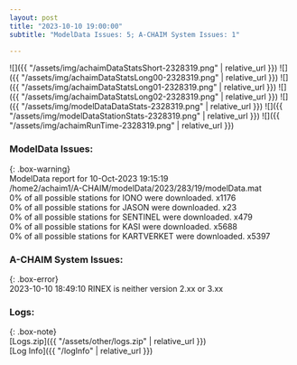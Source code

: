 ```yaml
---
layout: post
title: "2023-10-10 19:00:00"
subtitle: "ModelData Issues: 5; A-CHAIM System Issues: 1"

---
```


![]({{ "/assets/img/achaimDataStatsShort-2328319.png" | relative_url }})
![]({{ "/assets/img/achaimDataStatsLong00-2328319.png" | relative_url }})
![]({{ "/assets/img/achaimDataStatsLong01-2328319.png" | relative_url }})
![]({{ "/assets/img/achaimDataStatsLong02-2328319.png" | relative_url }})
![]({{ "/assets/img/modelDataDataStats-2328319.png" | relative_url }})
![]({{ "/assets/img/modelDataStationStats-2328319.png" | relative_url }})
![]({{ "/assets/img/achaimRunTime-2328319.png" | relative_url }})


### ModelData Issues:  
  
{: .box-warning}  
 ModelData report for 10-Oct-2023 19:15:19   
 /home2/achaim1/A-CHAIM/modelData/2023/283/19/modelData.mat   
 0% of all possible stations for IONO were downloaded. x1176   
 0% of all possible stations for JASON were downloaded. x23   
 0% of all possible stations for SENTINEL were downloaded. x479   
 0% of all possible stations for KASI were downloaded. x5688   
 0% of all possible stations for KARTVERKET were downloaded. x5397   
  
### A-CHAIM System Issues:  
  
{: .box-error}  
2023-10-10 18:49:10 RINEX is neither version 2.xx or 3.xx  

### Logs:  
  
{: .box-note}  
[Logs.zip]({{ "/assets/other/logs.zip" | relative_url }})  
[Log Info]({{ "/logInfo" | relative_url }})  
